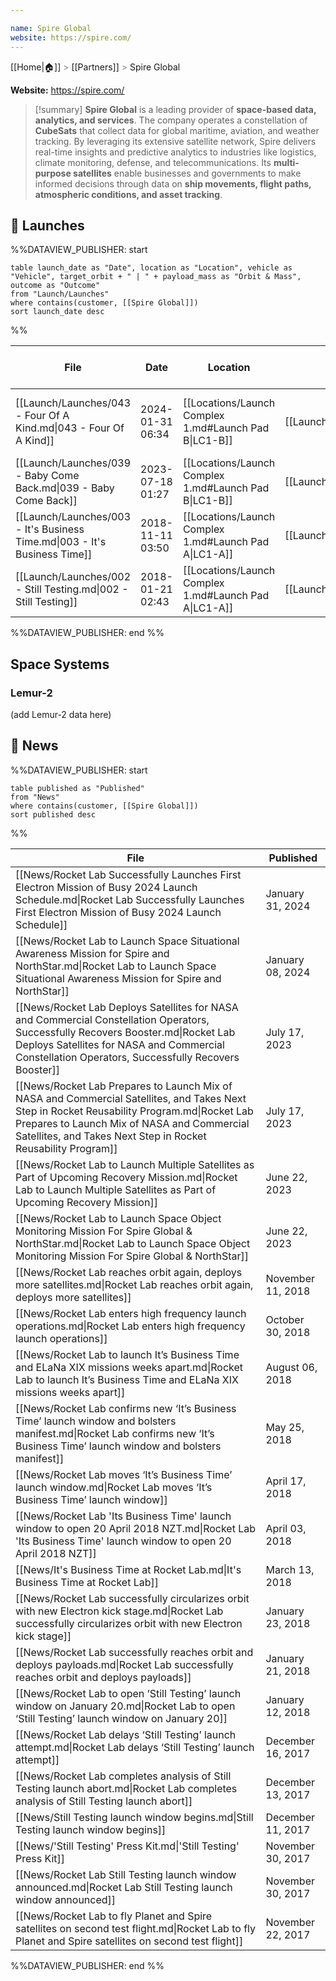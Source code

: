 ```yaml
---

name: Spire Global
website: https://spire.com/
---
```

[[Home|🏠]] <span style="color: LightSlateGray">></span> [[Partners]] <span style="color: LightSlateGray">></span> Spire Global

**Website:** https://spire.com/

>[!summary]
**Spire Global** is a leading provider of **space-based data, analytics, and services**. The company operates a constellation of **CubeSats** that collect data for global maritime, aviation, and weather tracking. By leveraging its extensive satellite network, Spire delivers real-time insights and predictive analytics to industries like logistics, climate monitoring, defense, and telecommunications. Its **multi-purpose satellites** enable businesses and governments to make informed decisions through data on **ship movements, flight paths, atmospheric conditions, and asset tracking**. 


## 🚀 Launches

%%DATAVIEW_PUBLISHER: start
```
table launch_date as "Date", location as "Location", vehicle as "Vehicle", target_orbit + " | " + payload_mass as "Orbit & Mass", outcome as "Outcome"
from "Launch/Launches"
where contains(customer, [[Spire Global]])
sort launch_date desc
```
%%

| File                                                                      | Date             | Location                                              | Vehicle                          | Orbit & Mass               | Outcome   |
| ------------------------------------------------------------------------- | ---------------- | ----------------------------------------------------- | -------------------------------- | -------------------------- | --------- |
| [[Launch/Launches/043 - Four Of A Kind.md\|043 - Four Of A Kind]]         | 2024-01-31 06:34 | [[Locations/Launch Complex 1.md#Launch Pad B\|LC1-B]] | [[Launch/Electron.md\|Electron]] | 530 km \| 97° \| 112 kg    | ✅ Success |
| [[Launch/Launches/039 - Baby Come Back.md\|039 - Baby Come Back]]         | 2023-07-18 01:27 | [[Locations/Launch Complex 1.md#Launch Pad B\|LC1-B]] | [[Launch/Electron.md\|Electron]] | 1000 km \| 99.45° \| 86 kg | ✅ Success |
| [[Launch/Launches/003 - It's Business Time.md\|003 - It's Business Time]] | 2018-11-11 03:50 | [[Locations/Launch Complex 1.md#Launch Pad A\|LC1-A]] | [[Launch/Electron.md\|Electron]] | 500 km \| 85° \| 45 kg     | ✅ Success |
| [[Launch/Launches/002 - Still Testing.md\|002 - Still Testing]]           | 2018-01-21 02:43 | [[Locations/Launch Complex 1.md#Launch Pad A\|LC1-A]] | [[Launch/Electron.md\|Electron]] | 400 km \| 82.9° \| 13 kg   | ✅ Success |

%%DATAVIEW_PUBLISHER: end %%

## Space Systems

### Lemur-2

(add Lemur-2 data here)

## 📰 News
%%DATAVIEW_PUBLISHER: start
```
table published as "Published"
from "News"
where contains(customer, [[Spire Global]])
sort published desc
```
%%

| File                                                                                                                                                                                                                                                       | Published         |
| ---------------------------------------------------------------------------------------------------------------------------------------------------------------------------------------------------------------------------------------------------------- | ----------------- |
| [[News/Rocket Lab Successfully Launches First Electron Mission of Busy 2024 Launch Schedule.md\|Rocket Lab Successfully Launches First Electron Mission of Busy 2024 Launch Schedule]]                                                                     | January 31, 2024  |
| [[News/Rocket Lab to Launch Space Situational Awareness Mission for Spire and NorthStar.md\|Rocket Lab to Launch Space Situational Awareness Mission for Spire and NorthStar]]                                                                             | January 08, 2024  |
| [[News/Rocket Lab Deploys Satellites for NASA and Commercial Constellation Operators,  Successfully Recovers Booster.md\|Rocket Lab Deploys Satellites for NASA and Commercial Constellation Operators,  Successfully Recovers Booster]]                   | July 17, 2023     |
| [[News/Rocket Lab Prepares to Launch Mix of NASA and Commercial Satellites, and Takes Next Step in Rocket Reusability Program.md\|Rocket Lab Prepares to Launch Mix of NASA and Commercial Satellites, and Takes Next Step in Rocket Reusability Program]] | July 17, 2023     |
| [[News/Rocket Lab to Launch Multiple Satellites as Part of Upcoming Recovery Mission.md\|Rocket Lab to Launch Multiple Satellites as Part of Upcoming Recovery Mission]]                                                                                   | June 22, 2023     |
| [[News/Rocket Lab to Launch Space Object Monitoring Mission For Spire Global & NorthStar.md\|Rocket Lab to Launch Space Object Monitoring Mission For Spire Global & NorthStar]]                                                                           | June 22, 2023     |
| [[News/Rocket Lab reaches orbit again, deploys more satellites.md\|Rocket Lab reaches orbit again, deploys more satellites]]                                                                                                                               | November 11, 2018 |
| [[News/Rocket Lab enters high frequency launch operations.md\|Rocket Lab enters high frequency launch operations]]                                                                                                                                         | October 30, 2018  |
| [[News/Rocket Lab to launch It’s Business Time and ELaNa XIX missions weeks apart.md\|Rocket Lab to launch It’s Business Time and ELaNa XIX missions weeks apart]]                                                                                         | August 06, 2018   |
| [[News/Rocket Lab confirms new ‘It’s Business Time’ launch window and bolsters manifest.md\|Rocket Lab confirms new ‘It’s Business Time’ launch window and bolsters manifest]]                                                                             | May 25, 2018      |
| [[News/Rocket Lab moves ‘It’s Business Time’ launch window.md\|Rocket Lab moves ‘It’s Business Time’ launch window]]                                                                                                                                       | April 17, 2018    |
| [[News/Rocket Lab 'Its Business Time' launch window to open 20 April 2018 NZT.md\|Rocket Lab 'Its Business Time' launch window to open 20 April 2018 NZT]]                                                                                                 | April 03, 2018    |
| [[News/It's Business Time at Rocket Lab.md\|It's Business Time at Rocket Lab]]                                                                                                                                                                             | March 13, 2018    |
| [[News/Rocket Lab successfully circularizes orbit with new Electron kick stage.md\|Rocket Lab successfully circularizes orbit with new Electron kick stage]]                                                                                               | January 23, 2018  |
| [[News/Rocket Lab successfully reaches orbit and deploys payloads.md\|Rocket Lab successfully reaches orbit and deploys payloads]]                                                                                                                         | January 21, 2018  |
| [[News/Rocket Lab to open ‘Still Testing’ launch window on January 20.md\|Rocket Lab to open ‘Still Testing’ launch window on January 20]]                                                                                                                 | January 12, 2018  |
| [[News/Rocket Lab delays ‘Still Testing’ launch attempt.md\|Rocket Lab delays ‘Still Testing’ launch attempt]]                                                                                                                                             | December 16, 2017 |
| [[News/Rocket Lab completes analysis of Still Testing launch abort.md\|Rocket Lab completes analysis of Still Testing launch abort]]                                                                                                                       | December 13, 2017 |
| [[News/Still Testing launch window begins.md\|Still Testing launch window begins]]                                                                                                                                                                         | December 11, 2017 |
| [[News/'Still Testing' Press Kit.md\|'Still Testing' Press Kit]]                                                                                                                                                                                           | November 30, 2017 |
| [[News/Rocket Lab Still Testing launch window announced.md\|Rocket Lab Still Testing launch window announced]]                                                                                                                                             | November 30, 2017 |
| [[News/Rocket Lab to fly Planet and Spire satellites on second test flight.md\|Rocket Lab to fly Planet and Spire satellites on second test flight]]                                                                                                       | November 22, 2017 |

%%DATAVIEW_PUBLISHER: end %%